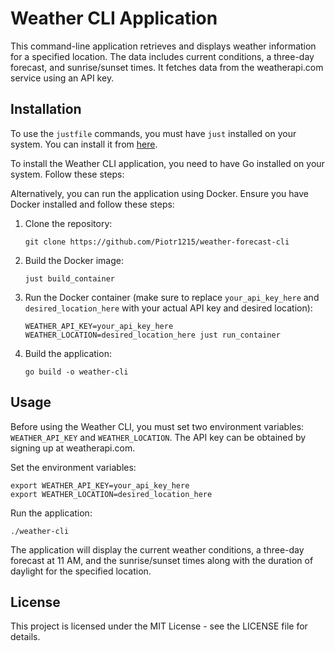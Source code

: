 # Weather CLI Application

This command-line application retrieves and displays weather information for a specified location. The data includes current conditions, a three-day forecast, and sunrise/sunset times. It fetches data from the weatherapi.com service using an API key.

## Installation

To use the `justfile` commands, you must have `just` installed on your system. You can install it from [here](https://github.com/casey/just#installation).

To install the Weather CLI application, you need to have Go installed on your system. Follow these steps:

Alternatively, you can run the application using Docker. Ensure you have Docker installed and follow these steps:

1. Clone the repository:

   ```
   git clone https://github.com/Piotr1215/weather-forecast-cli
   ```

1. Build the Docker image:

   ```
   just build_container
   ```

1. Run the Docker container (make sure to replace `your_api_key_here` and `desired_location_here` with your actual API key and desired location):

   ```
   WEATHER_API_KEY=your_api_key_here WEATHER_LOCATION=desired_location_here just run_container
   ```

1. Build the application:
   ```
   go build -o weather-cli
   ```

## Usage

Before using the Weather CLI, you must set two environment variables: `WEATHER_API_KEY` and `WEATHER_LOCATION`. The API key can be obtained by signing up at weatherapi.com.

Set the environment variables:

```
export WEATHER_API_KEY=your_api_key_here
export WEATHER_LOCATION=desired_location_here
```

Run the application:

```
./weather-cli
```

The application will display the current weather conditions, a three-day forecast at 11 AM, and the sunrise/sunset times along with the duration of daylight for the specified location.

## License

This project is licensed under the MIT License - see the LICENSE file for details.
